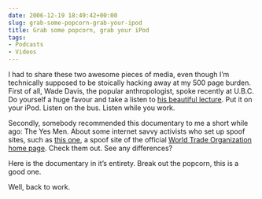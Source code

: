 ```yaml
---
date: 2006-12-19 18:49:42+00:00
slug: grab-some-popcorn-grab-your-ipod
title: Grab some popcorn, grab your iPod
tags:
- Podcasts
- Videos
---
```


I had to share these two awesome pieces of media, even though I’m technically supposed to be stoically hacking away at my 500 page burden. First of all, Wade Davis, the popular anthropologist, spoke recently at U.B.C. Do yourself a huge favour and take a listen to [his beautiful lecture](http://www.ubc.ca/podcasts/media/mp3/2006/08112006_culturesonedge.mp3). Put it on your iPod. Listen on the bus. Listen while you work.

Secondly, somebody recommended this documentary to me a short while ago: The Yes Men. About some internet savvy activists who set up spoof sites, such as [this one](http://www.gatt.org/), a spoof site of the official [World Trade Organization home page](http://www.wto.org/). Check them out. See any differences?

Here is the documentary in it’s entirety. Break out the popcorn, this is a good one.



Well, back to work.
